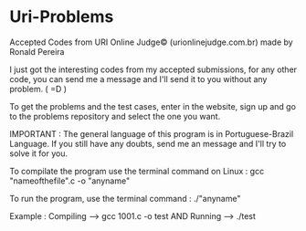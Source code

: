 # Uri-Problems
Accepted Codes from URI Online Judge© (urionlinejudge.com.br) made by Ronald Pereira

I just got the interesting codes from my accepted submissions, for any other code, you can send me a message and I'll send it to you without any problem. ( =D )

To get the problems and the test cases, enter in the website, sign up and go to the problems repository and select the one you want.

IMPORTANT : The general language of this program is in Portuguese-Brazil Language. If you still have any doubts, send me an message and I'll try to solve it for you.

To compilate the program use the terminal command on Linux : gcc "nameofthefile".c -o "anyname"

To run the program, use the terminal command : ./"anyname"

Example : Compiling --> gcc 1001.c -o test  AND 
Running --> ./test

